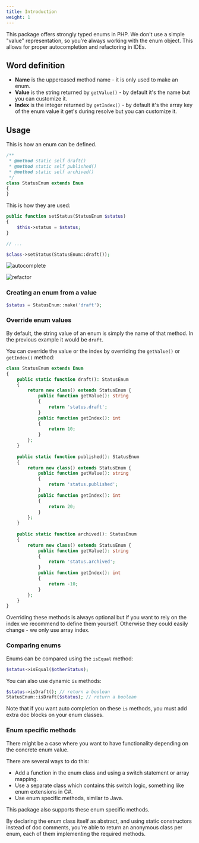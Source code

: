 ```yaml
---
title: Introduction
weight: 1
---
```


This package offers strongly typed enums in PHP. We don't use a simple "value" representation, so you're always working with the enum object. This allows for proper autocompletion and refactoring in IDEs.

## Word definition

* **Name** is the uppercased method name - it is only used to make an enum.
* **Value** is the string returned by `getValue()` - by default it's the name but you can customize it.
* **Index** is the integer returned by `getIndex()` - by default it's the array key of the enum value it get's during resolve but you can customize it.

## Usage

This is how an enum can be defined.

```php
/**
 * @method static self draft()
 * @method static self published()
 * @method static self archived()
 */
class StatusEnum extends Enum
{
}
```

This is how they are used:

```php
public function setStatus(StatusEnum $status)
{
    $this->status = $status;
}

// ...

$class->setStatus(StatusEnum::draft());
```

![autocomplete](../images/autocomplete.gif)

![refactor](../images/refactor.gif)

### Creating an enum from a value

```php
$status = StatusEnum::make('draft');
```

### Override enum values

By default, the string value of an enum is simply the name of that method. In the previous example it would be `draft`.

You can override the value or the index by overriding the `getValue()` or `getIndex()` method:

```php
class StatusEnum extends Enum
{
    public static function draft(): StatusEnum
    {
        return new class() extends StatusEnum {
            public function getValue(): string
            {
                return 'status.draft';
            }
            public function getIndex(): int
            {
                return 10;
            }
        };
    }
    
    public static function published(): StatusEnum
    {
        return new class() extends StatusEnum {
            public function getValue(): string
            {
                return 'status.published';
            }
            public function getIndex(): int
            {
                return 20;
            }
        };
    }
    
    public static function archived(): StatusEnum
    {
        return new class() extends StatusEnum {
            public function getValue(): string
            {
                return 'status.archived';
            }
            public function getIndex(): int
            {
                return -10;
            }
        };
    }
}
```

Overriding these methods is always optional but if you want to rely on the index we recommend to define them yourself. Otherwise they could easily change - we only use array index.

### Comparing enums

Enums can be compared using the `isEqual` method:

```php
$status->isEqual($otherStatus);
```

You can also use dynamic `is` methods:

```php
$status->isDraft(); // return a boolean
StatusEnum::isDraft($status); // return a boolean
```

Note that if you want auto completion on these `is` methods, you must add extra doc blocks on your enum classes. 

### Enum specific methods

There might be a case where you want to have functionality depending on the concrete enum value.

There are several ways to do this:

- Add a function in the enum class and using a switch statement or array mapping.
- Use a separate class which contains this switch logic, something like enum extensions in C#.
- Use enum specific methods, similar to Java. 

This package also supports these enum specific methods. 

By declaring the enum class itself as abstract, and using static constructors instead of doc comments, you're able to return an anonymous class per enum, each of them implementing the required methods.
